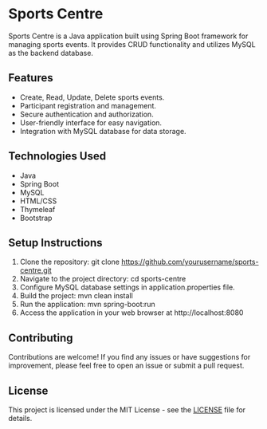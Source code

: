 # Sports Centre

Sports Centre is a Java application built using Spring Boot framework for managing sports events. It provides CRUD functionality and utilizes MySQL as the backend database.

## Features

- Create, Read, Update, Delete sports events.
- Participant registration and management.
- Secure authentication and authorization.
- User-friendly interface for easy navigation.
- Integration with MySQL database for data storage.

## Technologies Used

- Java
- Spring Boot
- MySQL
- HTML/CSS
- Thymeleaf
- Bootstrap

## Setup Instructions

1. Clone the repository: git clone https://github.com/yourusername/sports-centre.git
2. Navigate to the project directory: cd sports-centre
3. Configure MySQL database settings in application.properties file.
4. Build the project: mvn clean install
5. Run the application: mvn spring-boot:run
6. Access the application in your web browser at http://localhost:8080

## Contributing

Contributions are welcome! If you find any issues or have suggestions for improvement, please feel free to open an issue or submit a pull request.

## License

This project is licensed under the MIT License - see the [LICENSE](LICENSE) file for details.
